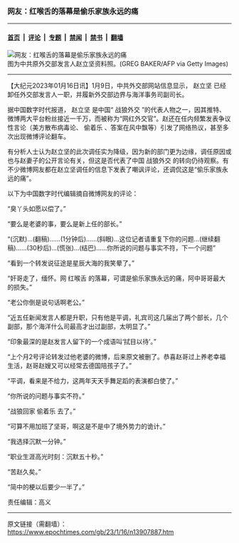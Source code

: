 ### 网友：红喉舌的落幕是偷乐家族永远的痛

---

#### [首页](../../../..?n13907887) &nbsp;|&nbsp; [评论](../../../../../epoch-comment?n13907887) &nbsp;|&nbsp; [专题](../../../../../epoch-special?n13907887) &nbsp;|&nbsp; [禁闻](../../../../../epoch-news?n13907887) &nbsp;|&nbsp; [禁书](../../../../../books?n13907887) &nbsp;|&nbsp; [翻墙](https://github.com/gfw-breaker/nogfw/blob/master/README.md?n13907887)


<div><img alt="网友：红喉舌的落幕是偷乐家族永远的痛" class="attachment-djy_600_400 size-djy_600_400 wp-post-image" src="https://i.epochtimes.com/assets/uploads/2022/01/id13538435-GettyImages-1209379603-1-600x400.jpg"/>
<div class="caption">
 图为中共原外交部发言人赵立坚资料照。(GREG BAKER/AFP via Getty Images)
</div></div><hr/><div class="post_content" id="artbody" itemprop="articleBody">
 <!-- article content begin -->
 <p>
  【大纪元2023年01月16日讯】1月9日，中共外交部网站信息显示，
  <ok href="https://www.epochtimes.com/gb/tag/%E8%B5%B5%E7%AB%8B%E5%9D%9A.html">
   赵立坚
  </ok>
  已经卸任外交部发言人一职，并履新外交部边界与海洋事务司副司长。
 </p>
 <p>
  据中国数字时代报道，
  <ok href="https://www.epochtimes.com/gb/tag/%E8%B5%B5%E7%AB%8B%E5%9D%9A.html">
   赵立坚
  </ok>
  是中国“
  <ok href="https://www.epochtimes.com/gb/tag/%E6%88%98%E7%8B%BC%E5%A4%96%E4%BA%A4.html">
   战狼外交
  </ok>
  ”的代表人物之一，因其推特、微博两大平台粉丝接近一千万，而被称为“网红外交官”。赵还在任内频繁发表争议性言论（美方散布病毒论、
  <ok href="https://www.epochtimes.com/gb/tag/%E5%81%B7%E7%9D%80%E4%B9%90.html">
   偷着乐
  </ok>
  、答案在风中飘等）引发了网络热议，甚至多次出现微博评论翻车。
 </p>
 <p>
  有分析人士认为赵立坚的此次调任实为降级，因为新的部门更为边缘，调任原因或也与赵妻子的公开言论有关，但这是否代表了中国
  <ok href="https://www.epochtimes.com/gb/tag/%E6%88%98%E7%8B%BC%E5%A4%96%E4%BA%A4.html">
   战狼外交
  </ok>
  的转向仍待观察。有不少微博网友都在赵立坚调任的信息下发表了嘲讽评论，还调侃这是“偷乐家族永远的痛”。
 </p>
 <p>
  以下为中国数字时代编辑摘自微博网友的评论：
 </p>
 <p>
  “臭丫头如愿以偿了。”
 </p>
 <p>
  “要么是老婆的事，要么是新上任的部长。”
 </p>
 <p>
  “(沉默)…(翻稿)……(1分钟后)……(斜眼)…这位记者请重复下你的问题…(继续翻稿)……(30秒后)…(慌张)…(结巴)……你所说的问题与事实不符，下一个问题”
 </p>
 <p>
  “看到一个转发说征途是星辰大海的我笑晕了。”
 </p>
 <p>
  “奸哥走了，缅怀。网
  <ok href="https://www.epochtimes.com/gb/tag/%E7%BA%A2%E5%96%89%E8%88%8C.html">
   红喉舌
  </ok>
  的落幕，可谓是偷乐家族永远的痛，阿中哥哥最大的损失。”
 </p>
 <p>
  “老公你倒是说句话啊老公。”
 </p>
 <p>
  “近五任新闻发言人都是升职，只有他是平调，礼宾司这几届出了两个部长，几个副部，那个海洋什么司最高才出过副部，太明显了。”
 </p>
 <p>
  “印象最深的是赵发言人留下的一个成语叫‘拭目以待’。”
 </p>
 <p>
  “上个月2号评论转发过他老婆的微博，后来原文被删了。恭喜赵哥过上养老幸福生活，赵哥赵嫂又可以经常去德国陪孩子了。”
 </p>
 <p>
  “平调，看来是不给力，这两年天天手舞足蹈的表演都白使了。”
 </p>
 <p>
  “你所说的问题与事实不符。”
 </p>
 <p>
  “战狼回家
  <ok href="https://www.epochtimes.com/gb/tag/%E5%81%B7%E7%9D%80%E4%B9%90.html">
   偷着乐
  </ok>
  去了。”
 </p>
 <p>
  “可算不用加班了坚哥，啊这是不是中了境外势力的诡计。”
 </p>
 <p>
  “我选择沉默一分钟。”
 </p>
 <p>
  “职业生涯高光时刻：沉默五十秒。”
 </p>
 <p>
  “苦赵久矣。”
 </p>
 <p>
  “简中的梗以后要少一半了。”
 </p>
 <p>
  责任编辑：高义
 </p>
 <!-- article content end -->
 <div id="below_article_ad">
 </div>
</div>


---

原文链接（需翻墙）：https://www.epochtimes.com/gb/23/1/16/n13907887.htm